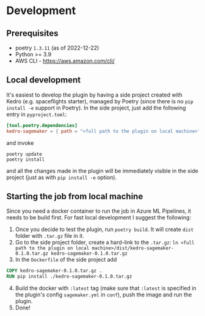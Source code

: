 
# Development

## Prerequisites
* poetry `1.3.11` (as of 2022-12-22)
* Python >= 3.9
* AWS CLI - https://aws.amazon.com/cli/

## Local development
It's easiest to develop the plugin by having a side project created with Kedro (e.g. spaceflights starter), managed by Poetry (since there is no `pip install -e` support in Poetry).
In the side project, just add the following entry in `pyproject.toml`:
```toml
[tool.poetry.dependencies]
kedro-sagemaker = { path = "<full path to the plugin on local machine>", develop = true}
```
and invoke
```console
poetry update
poetry install
```
and all the changes made in the plugin will be immediately visible in the side project (just as with `pip install -e` option).

## Starting the job from local machine
Since you need a docker container to run the job in Azure ML Pipelines, it needs to be build first. For fast local development I suggest the following:
1. Once you decide to test the plugin, run `poetry build`. It will create `dist` folder with `.tar.gz` file in it.
2. Go to the side project folder, create a hard-link to the `.tar.gz`: `ln <full path to the plugin on local machine>/dist/kedro-sagemaker-0.1.0.tar.gz kedro-sagemaker-0.1.0.tar.gz`
3. In the `Dockerfile` of the side project add
```Dockerfile
COPY kedro-sagemaker-0.1.0.tar.gz .
RUN pip install ./kedro-sagemaker-0.1.0.tar.gz
```
4. Build the docker with `:latest` tag (make sure that `:latest` is specified in the plugin's config `sagemaker.yml` in `conf`), push the image and run the plugin.
5. Done!
